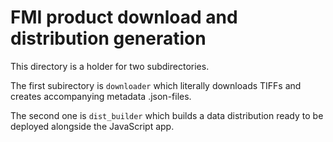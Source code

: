 # FMI product download and distribution generation

This directory is a holder for two subdirectories.

The first subirectory is `downloader` which literally downloads TIFFs and
creates accompanying metadata .json-files.

The second one is `dist_builder` which builds a data distribution ready to be
deployed alongside the JavaScript app.
